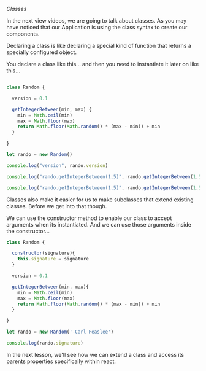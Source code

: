 *Classes*

In the next view videos, we are going to talk about classes. As you may have noticed that our Application is using the class syntax to create our components.

Declaring a class is like declaring a special kind of function that returns a specially configured object.

You declare a class like this... and then you need to instantiate it later on like this...

```javascript

class Random {

  version = 0.1

  getIntegerBetween(min, max) {
    min = Math.ceil(min)
    max = Math.floor(max)
    return Math.floor(Math.random() * (max - min)) + min
  }

}

let rando = new Random()

console.log("version", rando.version)

console.log("rando.getIntegerBetween(1,5)", rando.getIntegerBetween(1,5))

console.log("rando.getIntegerBetween(1,5)", rando.getIntegerBetween(1,5))
```

Classes also make it easier for us to make subclasses that extend existing classes. Before we get into that though.

We can use the constructor method to enable our class to accept arguments when its instantiated. And we can use those arguments inside the constructor...


```javascript
class Random {

  constructor(signature){
    this.signature = signature
  }

  version = 0.1

  getIntegerBetween(min, max){
    min = Math.ceil(min)
    max = Math.floor(max)
    return Math.floor(Math.random() * (max - min)) + min
  }

}

let rando = new Random('-Carl Peaslee')

console.log(rando.signature)
```

In the next lesson, we'll see how we can extend a class and access its parents properties specifically within react. 

